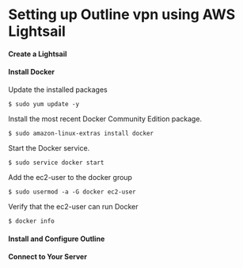 Setting up Outline vpn using AWS Lightsail
=============

#### Create a Lightsail

#### Install Docker

Update the installed packages

    $ sudo yum update -y

Install the most recent Docker Community Edition package.

    $ sudo amazon-linux-extras install docker

Start the Docker service.
    
    $ sudo service docker start

Add the ec2-user to the docker group 
    
    $ sudo usermod -a -G docker ec2-user

Verify that the ec2-user can run Docker 

    $ docker info

#### Install and Configure Outline

#### Connect to Your Server